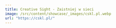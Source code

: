 ```yaml
---
title: Creative Sight - Zaistniej w sieci
image: /src/content/showcase/_images/cskl.pl.webp
url: "https://cskl.pl/"
---
```

